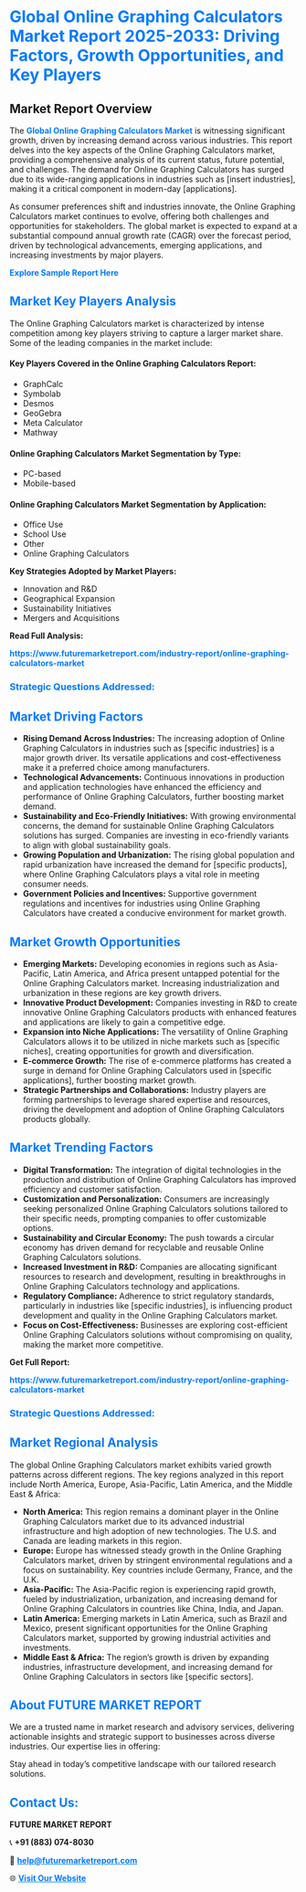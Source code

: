 <h1 style="color: #007BFF;">Global Online Graphing Calculators Market Report 2025-2033: Driving Factors, Growth Opportunities, and Key Players</h1>

<section id="overview">
<h2>Market Report Overview</h2>
<p>The <a href="https://www.futuremarketreport.com/industry-report/online-graphing-calculators-market" style="color: #007BFF; text-decoration: none;"><strong>Global Online Graphing Calculators Market</strong></a> is witnessing significant growth, driven by increasing demand across various industries. This report delves into the key aspects of the Online Graphing Calculators market, providing a comprehensive analysis of its current status, future potential, and challenges. The demand for Online Graphing Calculators has surged due to its wide-ranging applications in industries such as [insert industries], making it a critical component in modern-day [applications].</p>
<p>As consumer preferences shift and industries innovate, the Online Graphing Calculators market continues to evolve, offering both challenges and opportunities for stakeholders. The global market is expected to expand at a substantial compound annual growth rate (CAGR) over the forecast period, driven by technological advancements, emerging applications, and increasing investments by major players.</p>
</section>

<section id="overview">
<p><a href="https://www.futuremarketreport.com/request-sample/reportId=111557" style="color: #007BFF; text-decoration: none;"><strong>Explore Sample Report Here</strong></a></p>
</section>

<section id="key-players">
<h2 style="color: #007BFF;">Market Key Players Analysis</h2>
<p>The Online Graphing Calculators market is characterized by intense competition among key players striving to capture a larger market share. Some of the leading companies in the market include:</p>
<h4>Key Players Covered in the Online Graphing Calculators Report:</h4>
<ul><li>GraphCalc</li><li>Symbolab</li><li>Desmos</li><li>GeoGebra</li><li>Meta Calculator</li><li>Mathway</li></ul>
<h4>Online Graphing Calculators Market Segmentation by Type:</h4>
<ul><li>PC-based</li><li>Mobile-based</li></ul>

<h4>Online Graphing Calculators Market Segmentation by Application:</h4>
<ul><li>Office Use</li><li>School Use</li><li>Other</li><li>Online Graphing Calculators</li></ul>
<p><strong>Key Strategies Adopted by Market Players:</strong></p>
<ul>
<li>Innovation and R&D</li>
<li>Geographical Expansion</li>
<li>Sustainability Initiatives</li>
<li>Mergers and Acquisitions</li>
</ul>
</section>

<section>
<p><strong>Read Full Analysis: </strong></p><a href="https://www.futuremarketreport.com/industry-report/online-graphing-calculators-market" style="color: #007BFF; text-decoration: none;"><strong>https://www.futuremarketreport.com/industry-report/online-graphing-calculators-market</strong></a>
<h3 style="color: #007BFF;">Strategic Questions Addressed:</h3>
</section>

<section id="driving-factors">
<h2 style="color: #007BFF;">Market Driving Factors</h2>
<ul>
<li><strong>Rising Demand Across Industries:</strong> The increasing adoption of Online Graphing Calculators in industries such as [specific industries] is a major growth driver. Its versatile applications and cost-effectiveness make it a preferred choice among manufacturers.</li>
<li><strong>Technological Advancements:</strong> Continuous innovations in production and application technologies have enhanced the efficiency and performance of Online Graphing Calculators, further boosting market demand.</li>
<li><strong>Sustainability and Eco-Friendly Initiatives:</strong> With growing environmental concerns, the demand for sustainable Online Graphing Calculators solutions has surged. Companies are investing in eco-friendly variants to align with global sustainability goals.</li>
<li><strong>Growing Population and Urbanization:</strong> The rising global population and rapid urbanization have increased the demand for [specific products], where Online Graphing Calculators plays a vital role in meeting consumer needs.</li>
<li><strong>Government Policies and Incentives:</strong> Supportive government regulations and incentives for industries using Online Graphing Calculators have created a conducive environment for market growth.</li>
</ul>
</section>

<section id="growth-opportunities">
<h2 style="color: #007BFF;">Market Growth Opportunities</h2>
<ul>
<li><strong>Emerging Markets:</strong> Developing economies in regions such as Asia-Pacific, Latin America, and Africa present untapped potential for the Online Graphing Calculators market. Increasing industrialization and urbanization in these regions are key growth drivers.</li>
<li><strong>Innovative Product Development:</strong> Companies investing in R&D to create innovative Online Graphing Calculators products with enhanced features and applications are likely to gain a competitive edge.</li>
<li><strong>Expansion into Niche Applications:</strong> The versatility of Online Graphing Calculators allows it to be utilized in niche markets such as [specific niches], creating opportunities for growth and diversification.</li>
<li><strong>E-commerce Growth:</strong> The rise of e-commerce platforms has created a surge in demand for Online Graphing Calculators used in [specific applications], further boosting market growth.</li>
<li><strong>Strategic Partnerships and Collaborations:</strong> Industry players are forming partnerships to leverage shared expertise and resources, driving the development and adoption of Online Graphing Calculators products globally.</li>
</ul>
</section>

<section id="trending-factors">
<h2 style="color: #007BFF;">Market Trending Factors</h2>
<ul>
<li><strong>Digital Transformation:</strong> The integration of digital technologies in the production and distribution of Online Graphing Calculators has improved efficiency and customer satisfaction.</li>
<li><strong>Customization and Personalization:</strong> Consumers are increasingly seeking personalized Online Graphing Calculators solutions tailored to their specific needs, prompting companies to offer customizable options.</li>
<li><strong>Sustainability and Circular Economy:</strong> The push towards a circular economy has driven demand for recyclable and reusable Online Graphing Calculators solutions.</li>
<li><strong>Increased Investment in R&D:</strong> Companies are allocating significant resources to research and development, resulting in breakthroughs in Online Graphing Calculators technology and applications.</li>
<li><strong>Regulatory Compliance:</strong> Adherence to strict regulatory standards, particularly in industries like [specific industries], is influencing product development and quality in the Online Graphing Calculators market.</li>
<li><strong>Focus on Cost-Effectiveness:</strong> Businesses are exploring cost-efficient Online Graphing Calculators solutions without compromising on quality, making the market more competitive.</li>
</ul>
</section>

<section>
<p><strong>Get Full Report: </strong></p><a href="https://www.futuremarketreport.com/industry-report/online-graphing-calculators-market" style="color: #007BFF; text-decoration: none;"><strong>https://www.futuremarketreport.com/industry-report/online-graphing-calculators-market</strong></a>
<h3 style="color: #007BFF;">Strategic Questions Addressed:</h3>
</section>


<section id="regional-analysis">
<h2 style="color: #007BFF;">Market Regional Analysis</h2>
<p>The global Online Graphing Calculators market exhibits varied growth patterns across different regions. The key regions analyzed in this report include North America, Europe, Asia-Pacific, Latin America, and the Middle East & Africa:</p>
<ul>
<li><strong>North America:</strong> This region remains a dominant player in the Online Graphing Calculators market due to its advanced industrial infrastructure and high adoption of new technologies. The U.S. and Canada are leading markets in this region.</li>
<li><strong>Europe:</strong> Europe has witnessed steady growth in the Online Graphing Calculators market, driven by stringent environmental regulations and a focus on sustainability. Key countries include Germany, France, and the U.K.</li>
<li><strong>Asia-Pacific:</strong> The Asia-Pacific region is experiencing rapid growth, fueled by industrialization, urbanization, and increasing demand for Online Graphing Calculators in countries like China, India, and Japan.</li>
<li><strong>Latin America:</strong> Emerging markets in Latin America, such as Brazil and Mexico, present significant opportunities for the Online Graphing Calculators market, supported by growing industrial activities and investments.</li>
<li><strong>Middle East & Africa:</strong> The region’s growth is driven by expanding industries, infrastructure development, and increasing demand for Online Graphing Calculators in sectors like [specific sectors].</li>
</ul>
</section>

<footer>
<h2 style="color: #007BFF;">About FUTURE MARKET REPORT</h2>
<p>We are a trusted name in market research and advisory services, delivering actionable insights and strategic support to businesses across diverse industries. Our expertise lies in offering:</p>

<p>Stay ahead in today’s competitive landscape with our tailored research solutions.</p>

<h2 style="color: #007BFF;">Contact Us:</h2>
<p><strong>FUTURE MARKET REPORT</strong></p>
<p>📞 <strong>+91 (883) 074-8030</strong></p>
<p>📧 <strong><a href="mailto:help@futuremarketreport.com" style="color: #007BFF;">help@futuremarketreport.com</a></strong></p>
<p>🌐 <strong><a href="https://www.futuremarketreport.com/" style="color: #007BFF;">Visit Our Website</a></strong></p>
</footer>